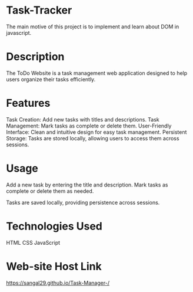 # Task-Tracker 
The main motive of this project is to implement and learn about DOM in javascript.


# Description
The ToDo Website is a task management web application designed to help users organize their tasks efficiently.

# Features
Task Creation: Add new tasks with titles and descriptions.
Task Management: Mark tasks as complete or delete them.
User-Friendly Interface: Clean and intuitive design for easy task management.
Persistent Storage: Tasks are stored locally, allowing users to access them across sessions.

# Usage
Add a new task by entering the title and description.
Mark tasks as complete or delete them as needed.

Tasks are saved locally, providing persistence across sessions.
# Technologies Used
HTML
CSS
JavaScript

# Web-site Host Link 
 https://sangal29.github.io/Task-Manager-/






